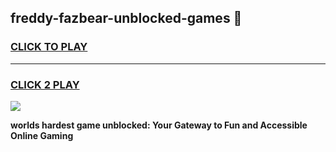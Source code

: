 
## freddy-fazbear-unblocked-games 👋
<h3>
<a href="https://premium.freeplayer.one?title=freddy-fazbear-unblocked-games&ref=14F">CLICK TO PLAY</a></h3>
<hr>

<h3>
<a href="https://premium.freeplayer.one?title=freddy-fazbear-unblocked-games&ref=14F">CLICK 2 PLAY</a>
  
</h3>

<a href="https://premium.freeplayer.one?title=freddy-fazbear-unblocked-games&ref=12F/"><img src="https://clearcache.store/games.png"></a>


**worlds hardest game unblocked: Your Gateway to Fun and Accessible Online Gaming**
